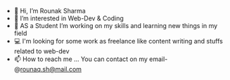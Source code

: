 - 👋 Hi, I’m Rounak Sharma
- 👀 I’m interested in Web-Dev & Coding
- 🌱  AS a Student I’m working on my skills and learning new things in my field
- 💻 I'm looking for some work as freelance like content writing and stuffs related to web-dev
- 📫 How to reach me ... You can contact on my email- @rounaq.sh@mail.com

<!---
Rounak-Sh/Rounak-Sh is a ✨ special ✨ repository because its `README.md` (this file) appears on your GitHub profile.
You can click the Preview link to take a look at your changes.
--->
